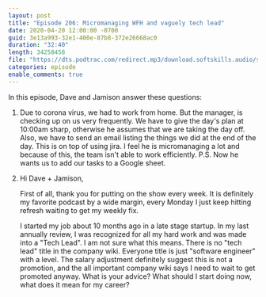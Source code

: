 ```yaml
---
layout: post
title: "Episode 206: Micromanaging WFH and vaguely tech lead"
date: 2020-04-20 12:00:00 -0700
guid: 3e13a993-32e1-400e-87b8-372e26668ac0
duration: "32:40"
length: 34258458
file: "https://dts.podtrac.com/redirect.mp3/download.softskills.audio/sse-206.mp3"
categories: episode
enable_comments: true
---
```


In this episode, Dave and Jamison answer these questions:

1. Due to corona virus, we had to work from home. But the manager, is checking up on us very frequently. We have to give the day's plan at 10:00am sharp, otherwise he assumes that we are taking the day off. Also, we have to send an email listing the things we did at the end of the day. This is on top of using jira. I feel he is micromanaging a lot and because of this, the team isn't able to work efficiently. P.S. Now he wants us to add our tasks to a Google sheet.


2. Hi Dave + Jamison,
   
   First of all, thank you for putting on the show every week. It is definitely my favorite podcast by a wide margin, every Monday I just keep hitting refresh waiting to get my weekly fix.
   
   I started my job about 10 months ago in a late stage startup. In my last annually review, I was recognized for all my hard work and was made into a "Tech Lead". I am not sure what this means. There is no "tech lead" title in the company wiki. Everyone title is just "software engineer" with a level. The salary adjustment definitely suggest this is not a promotion, and the all important company wiki says I need to wait to get promoted anyway. What is your advice? What should I start doing now, what does it mean for my career?
